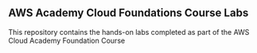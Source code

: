 ## AWS Academy Cloud Foundations Course Labs
This repository contains the hands-on labs completed as part of the AWS Cloud Academy Foundation Course
